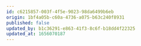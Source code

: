 ```yaml
---
id: c6215857-003f-4f5e-9023-98da6499b6eb
origin: 1bf4a05b-c60a-4736-a075-b63c240f8931
published: false
updated_by: b1c36291-e863-41f3-8c6f-b18dd4f22325
updated_at: 1656070187
---
```

